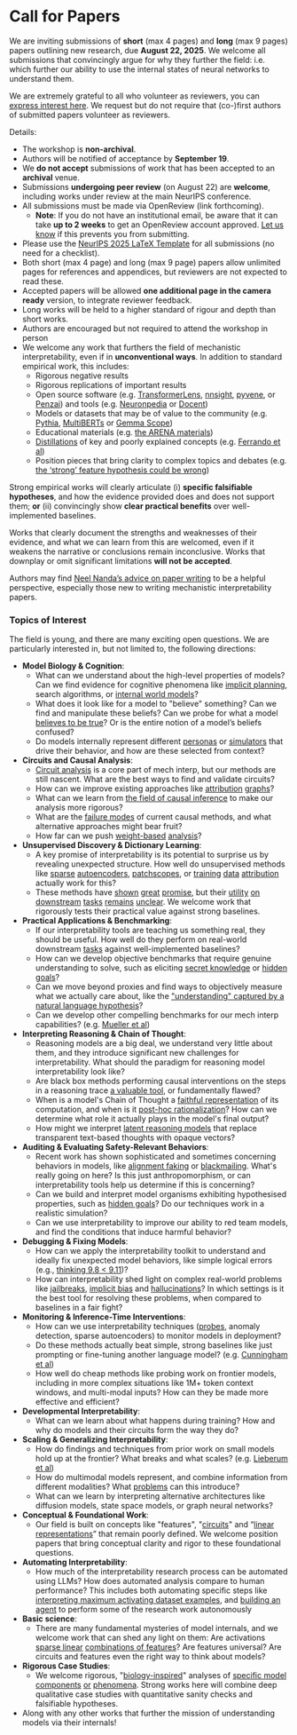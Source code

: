 # Call for Papers
We are inviting submissions of **short** (max 4 pages) and **long** (max 9 pages) papers outlining new research, due **August 22, 2025**. We welcome all submissions that convincingly argue for why they further the field: i.e. which further our ability to use the internal states of neural networks to understand them. 

We are extremely grateful to all who volunteer as reviewers, you can [express interest here](https://www.google.com/url?q=https://docs.google.com/forms/d/e/1FAIpQLSdiw1SJllzoTz_nqzDTzTOGb9DV3W_truQyh-WvYj_QGIi7Mg/viewform?usp%3Ddialog&sa=D&source=editors&ust=1752559881573480&usg=AOvVaw0kiKfM5VRAD_wRHRl9gzQH). We request but do not require that (co-)first authors of submitted papers volunteer as reviewers. 

Details: 
* The workshop is **non-archival**.
* Authors will be notified of acceptance by **September 19**.
* We **do not accept** submissions of work that has been accepted to an **archival** venue.
* Submissions **undergoing peer review** (on August 22) are **welcome**, including works under review at the main NeurIPS conference.
* All submissions must be made via OpenReview (link forthcoming).
  * **Note**: If you do not have an institutional email, be aware that it can take **up to 2 weeks** to get an OpenReview account approved. [Let us know](mailto:neurips2025@mechinterpworkshop.com) if this prevents you from submitting.
* Please use the [NeurIPS 2025 LaTeX Template](https://www.google.com/url?q=https://media.neurips.cc/Conferences/NeurIPS2025/Styles.zip&sa=D&source=editors&ust=1752559881575392&usg=AOvVaw3XPZNihBTrXMQAp-McvaYY) for all submissions (no need for a checklist).
* Both short (max 4 page) and long (max 9 page) papers allow unlimited pages for references and appendices, but reviewers are not expected to read these.
* Accepted papers will be allowed **one additional page in the camera ready** version, to integrate reviewer feedback.
* Long works will be held to a higher standard of rigour and depth than short works.
* Authors are encouraged but not required to attend the workshop in person
* We welcome any work that furthers the field of mechanistic interpretability, even if in **unconventional ways**. In addition to standard empirical work, this includes:
  * Rigorous negative results
  * Rigorous replications of important results
  * Open source software (e.g. [TransformerLens](https://www.google.com/url?q=https://github.com/neelnanda-io/TransformerLens&sa=D&source=editors&ust=1752559881577146&usg=AOvVaw11ogmLkWMDx5qZUd2TYUBv), [nnsight](https://www.google.com/url?q=https://github.com/ndif-team/nnsight&sa=D&source=editors&ust=1752559881577258&usg=AOvVaw1X7WFn5AgpR0ztAANBgjLg), [pyvene](https://www.google.com/url?q=https://github.com/stanfordnlp/pyvene/tree/main/pyvene/models/mlp&sa=D&source=editors&ust=1752559881577374&usg=AOvVaw1Zjq_YxpAwtAiIKU75YzRP), or [Penzai](https://www.google.com/url?q=https://github.com/google-deepmind/penzai&sa=D&source=editors&ust=1752559881577492&usg=AOvVaw3ok4qTlEuG8ckq1VU7Z-eZ)) and tools (e.g. [Neuronpedia](https://www.google.com/url?q=http://neuronpedia.org&sa=D&source=editors&ust=1752559881577607&usg=AOvVaw15LMWsS065gQJoZ7sEVurZ) or [Docent](https://www.google.com/url?q=https://transluce.org/introducing-docent&sa=D&source=editors&ust=1752559881577735&usg=AOvVaw3WlB_NUXbRyHxuBDbGnSa1))
  * Models or datasets that may be of value to the community (e.g. [Pythia](https://www.google.com/url?q=https://arxiv.org/abs/2304.01373&sa=D&source=editors&ust=1752559881577964&usg=AOvVaw2kgSZNuhasvkbJPfpt1YKD), [MultiBERTs](https://www.google.com/url?q=https://arxiv.org/abs/2106.16163&sa=D&source=editors&ust=1752559881578063&usg=AOvVaw1IcR_Wfb865aOH6VpPhnnO) or [Gemma Scope](https://www.google.com/url?q=https://arxiv.org/abs/2408.05147&sa=D&source=editors&ust=1752559881578168&usg=AOvVaw2Bo0isgxkS6bk2CrVIhpD-))
  * Educational materials (e.g. [the ARENA materials](https://www.google.com/url?q=https://arena3-chapter1-transformer-interp.streamlit.app/&sa=D&source=editors&ust=1752559881578386&usg=AOvVaw1FQ9QJB45IwKo0kHfD-xY7))
  * [Distillations](https://www.google.com/url?q=https://distill.pub/2017/research-debt/&sa=D&source=editors&ust=1752559881578528&usg=AOvVaw11jErOagqaX1_noKutbdaB) of key and poorly explained concepts (e.g. [Ferrando et al](https://www.google.com/url?q=https://arxiv.org/abs/2405.00208&sa=D&source=editors&ust=1752559881578711&usg=AOvVaw3DLWJI-rfM3Q8Ta_4LuXxB))
  * Position pieces that bring clarity to complex topics and debates (e.g. [the ‘strong’ feature hypothesis could be wrong](https://www.google.com/url?q=https://www.alignmentforum.org/posts/tojtPCCRpKLSHBdpn/the-strong-feature-hypothesis-could-be-wrong&sa=D&source=editors&ust=1752559881579080&usg=AOvVaw3wr8i9kwsPJEuS21Shc5ua))

Strong empirical works will clearly articulate (i) **specific falsifiable hypotheses**, and how the evidence provided does and does not support them; **or** (ii) convincingly show **clear practical benefits** over well-implemented baselines. 

Works that clearly document the strengths and weaknesses of their evidence, and what we can learn from this are welcomed, even if it weakens the narrative or conclusions remain inconclusive. Works that downplay or omit significant limitations **will not be accepted**. 

Authors may find [Neel Nanda’s advice on paper writing](https://www.google.com/url?q=https://www.alignmentforum.org/posts/eJGptPbbFPZGLpjsp/highly-opinionated-advice-on-how-to-write-ml-papers&sa=D&source=editors&ust=1752559881580456&usg=AOvVaw2K4wjvZbdxa5xNcxRA43eE) to be a helpful perspective, especially those new to writing mechanistic interpretability papers. 
### Topics of Interest
The field is young, and there are many exciting open questions. We are particularly interested in, but not limited to, the following directions: 
* **Model Biology & Cognition**:
  * What can we understand about the high-level properties of models? Can we find evidence for cognitive phenomena like [implicit planning](https://www.google.com/url?q=https://transformer-circuits.pub/2025/attribution-graphs/biology.html%23dives-poems&sa=D&source=editors&ust=1752559881581384&usg=AOvVaw1NDnu7W736PleKj_NLDYmG), search algorithms, or [internal world models](https://www.google.com/url?q=https://arxiv.org/abs/2210.13382&sa=D&source=editors&ust=1752559881581531&usg=AOvVaw0AYD8Ys-36pU-kJ007Nilt)?
  * What does it look like for a model to "believe" something? Can we find and manipulate these beliefs? Can we probe for what a model [believes to be true](https://www.google.com/url?q=https://arxiv.org/abs/2310.06824&sa=D&source=editors&ust=1752559881581843&usg=AOvVaw0QQBoagxwm7aCpO1FSR9F6)? Or is the entire notion of a model’s beliefs confused?
  * Do models internally represent different [personas](https://www.google.com/url?q=https://arxiv.org/abs/2406.12094&sa=D&source=editors&ust=1752559881582101&usg=AOvVaw0WxPpmJuSH7Va6CLZ6LRde) or [simulators](https://www.google.com/url?q=https://www.nature.com/articles/s41586-023-06647-8&sa=D&source=editors&ust=1752559881582223&usg=AOvVaw2ynZ0WvzcOuX3jB2Uyesgy) that drive their behavior, and how are these selected from context?
* **Circuits and Causal Analysis**:
  * [Circuit analysis](https://www.google.com/url?q=https://distill.pub/2020/circuits/zoom-in/&sa=D&source=editors&ust=1752559881582560&usg=AOvVaw3RrLB67uCK2XOkjt7a-FvU) is a core part of mech interp, but our methods are still nascent. What are the best ways to find and validate circuits?
  * How can we improve existing approaches like [attribution](https://www.google.com/url?q=https://arxiv.org/abs/2406.11944&sa=D&source=editors&ust=1752559881583016&usg=AOvVaw3KCccp40X6YRFXkFGZFh6v) [graphs](https://www.google.com/url?q=https://transformer-circuits.pub/2025/attribution-graphs/methods.html&sa=D&source=editors&ust=1752559881583177&usg=AOvVaw3qaJ-iWB-FRggkL7Knisb0)?
  * What can we learn from [the field of causal inference](https://www.google.com/url?q=https://arxiv.org/abs/2407.04690&sa=D&source=editors&ust=1752559881583395&usg=AOvVaw0SQzbjVrT2mWFWwBfyj04g) to make our analysis more rigorous?
  * What are the [failure modes](https://www.google.com/url?q=https://arxiv.org/abs/2307.15771&sa=D&source=editors&ust=1752559881583680&usg=AOvVaw0Xr0DdwzvbWi-qhY3zMP_b) of current causal methods, and what alternative approaches might bear fruit?
  * How far can we push [weight-based](https://www.google.com/url?q=https://arxiv.org/abs/2301.05217&sa=D&source=editors&ust=1752559881584008&usg=AOvVaw0XBXX-LwY2lyFXXe_756P-) [analysis](https://www.google.com/url?q=https://arxiv.org/abs/2410.08417&sa=D&source=editors&ust=1752559881584110&usg=AOvVaw1IbPIXftz5km0KP4z6NwmO)?
* **Unsupervised Discovery & Dictionary Learning**:
  * A key promise of interpretability is its potential to surprise us by revealing unexpected structure. How well do unsupervised methods like [sparse](https://www.google.com/url?q=https://arxiv.org/abs/2103.15949&sa=D&source=editors&ust=1752559881584770&usg=AOvVaw33ls9wEhAcMtu6G8J3kgib) [autoencoders](https://www.google.com/url?q=https://transformer-circuits.pub/2023/monosemantic-features&sa=D&source=editors&ust=1752559881584943&usg=AOvVaw3k4p9LKd8x2ShnLNoha3bS), [patch](https://www.google.com/url?q=https://arxiv.org/abs/2401.06102&sa=D&source=editors&ust=1752559881585055&usg=AOvVaw2JDbJq0OTiO7OyTty0tRg1)[scopes](https://www.google.com/url?q=https://arxiv.org/abs/2403.10949v2&sa=D&source=editors&ust=1752559881585125&usg=AOvVaw3Ddfkm_brJqtoY5EyDQQkA), or [training](https://www.google.com/url?q=https://proceedings.mlr.press/v70/koh17a?ref%3Dhttps://githubhelp.com&sa=D&source=editors&ust=1752559881585272&usg=AOvVaw0I4MxDztol2soOcYj6y4ZZ) [data](https://www.google.com/url?q=https://arxiv.org/abs/2308.03296&sa=D&source=editors&ust=1752559881585378&usg=AOvVaw09b22hv9u-_KbGtmWCYcEz) [attribution](https://www.google.com/url?q=https://arxiv.org/abs/2205.11482&sa=D&source=editors&ust=1752559881585480&usg=AOvVaw0VWRFJiGFjOvOrdgJzqMXR) actually work for this?
  * These methods have [shown](https://www.google.com/url?q=https://transformer-circuits.pub/2024/scaling-monosemanticity/index.html&sa=D&source=editors&ust=1752559881585715&usg=AOvVaw06fLHsau6PUYf9DyR8-nin) [great](https://www.google.com/url?q=https://transformer-circuits.pub/2025/attribution-graphs/biology.html&sa=D&source=editors&ust=1752559881585836&usg=AOvVaw2MZVq27pWYqr71jGTtawXt) [promise](https://www.google.com/url?q=https://arxiv.org/abs/2503.10965&sa=D&source=editors&ust=1752559881585945&usg=AOvVaw11gFkmtVI4ESD1mtTOrwZT), but their [utility](https://www.google.com/url?q=https://arxiv.org/abs/2502.16681&sa=D&source=editors&ust=1752559881586050&usg=AOvVaw1zayVDzuhVDna7LYUkA7_O) [on](https://www.google.com/url?q=https://www.tilderesearch.com/blog/sieve&sa=D&source=editors&ust=1752559881586161&usg=AOvVaw04OiccJ0Lg8GnzurfwYot7) [downstream](https://www.google.com/url?q=https://arxiv.org/abs/2501.17148&sa=D&source=editors&ust=1752559881586270&usg=AOvVaw2_rdJ-Q15jIJN3MxxK3cEm) [tasks](https://www.google.com/url?q=https://transformer-circuits.pub/2024/features-as-classifiers/index.html&sa=D&source=editors&ust=1752559881586388&usg=AOvVaw000e9ypVZEmQ1C212Eu2o7) [remains](https://www.google.com/url?q=https://arxiv.org/abs/2502.04382&sa=D&source=editors&ust=1752559881586484&usg=AOvVaw1gpdkXZHk6gWyl1-ODkTUB) [unclear](https://www.google.com/url?q=https://www.alignmentforum.org/posts/4uXCAJNuPKtKBsi28/negative-results-for-saes-on-downstream-tasks&sa=D&source=editors&ust=1752559881586642&usg=AOvVaw39wC2-6VncyeKdOKNC75cH). We welcome work that rigorously tests their practical value against strong baselines.
* **Practical Applications & Benchmarking**:
  * If our interpretability tools are teaching us something real, they should be useful. How well do they perform on real-world downstream [tasks](https://www.google.com/url?q=https://www.lesswrong.com/posts/wGRnzCFcowRCrpX4Y/downstream-applications-as-validation-of-interpretability&sa=D&source=editors&ust=1752559881587272&usg=AOvVaw0pvoCIAuYmg4d8Q-LZHJ5K) against well-implemented baselines?
  * How can we develop objective benchmarks that require genuine understanding to solve, such as eliciting [secret knowledge](https://www.google.com/url?q=https://arxiv.org/abs/2505.14352&sa=D&source=editors&ust=1752559881587608&usg=AOvVaw0As33DhO3eYRFZKeDFi6vF) or [hidden goals](https://www.google.com/url?q=https://arxiv.org/abs/2503.10965&sa=D&source=editors&ust=1752559881587711&usg=AOvVaw0BKfq36DHE_nWi3wqq2p5F)?
  * Can we move beyond proxies and find ways to objectively measure what we actually care about, like the ["understanding" captured by a natural language hypothesis](https://www.google.com/url?q=https://arxiv.org/abs/2502.04382&sa=D&source=editors&ust=1752559881588121&usg=AOvVaw3Ez4YE0QXEBqij13oRdEVZ)?
  * Can we develop other compelling benchmarks for our mech interp capabilities? (e.g. [Mueller et al](https://www.google.com/url?q=https://arxiv.org/abs/2504.13151&sa=D&source=editors&ust=1752559881588380&usg=AOvVaw3VwQiKGaHLHVG8k-l-308Y))
* **Interpreting Reasoning & Chain of Thought**:
  * Reasoning models are a big deal, we understand very little about them, and they introduce significant new challenges for interpretability. What should the paradigm for reasoning model interpretability look like?
  * Are black box methods performing causal interventions on the steps in a reasoning trace [a valuable tool](https://www.google.com/url?q=https://arxiv.org/abs/2506.19143&sa=D&source=editors&ust=1752559881589480&usg=AOvVaw2K2bWsaXNMlLl5gd8qIO0i), or fundamentally flawed?
  * When is a model's Chain of Thought a [faithful representation](https://www.google.com/url?q=https://arxiv.org/abs/2305.04388&sa=D&source=editors&ust=1752559881589835&usg=AOvVaw2Oezuvrrew1CxrcNSkQDVD) of its computation, and when is it [post-hoc rationalization](https://www.google.com/url?q=https://arxiv.org/abs/2503.08679&sa=D&source=editors&ust=1752559881590066&usg=AOvVaw3Qq6UpmgGKtFxYA32MCEJh)? How can we determine what role it actually plays in the model's final output?
  * How might we interpret [latent reasoning models](https://www.google.com/url?q=https://arxiv.org/abs/2412.06769&sa=D&source=editors&ust=1752559881590501&usg=AOvVaw2-sb1R0nBmu0EiPOBgZzy8) that replace transparent text-based thoughts with opaque vectors?
* **Auditing & Evaluating Safety-Relevant Behaviors**:
  * Recent work has shown sophisticated and sometimes concerning behaviors in models, like [alignment faking](https://www.google.com/url?q=https://arxiv.org/abs/2412.14093&sa=D&source=editors&ust=1752559881591031&usg=AOvVaw1w_KhEdHSLx_9saVkmZwDz) or [blackmailing](https://www.google.com/url?q=https://www.anthropic.com/research/agentic-misalignment&sa=D&source=editors&ust=1752559881591226&usg=AOvVaw1ZDtggog5-Hosj3crUQVEC). What's really going on here? Is this just anthropomorphism, or can interpretability tools help us determine if this is concerning?
  * Can we build and interpret model organisms exhibiting hypothesised properties, such as [hidden goals](https://www.google.com/url?q=https://arxiv.org/abs/2503.10965&sa=D&source=editors&ust=1752559881591714&usg=AOvVaw3XXK_SBkaT-mMfhijTc2QF)? Do our techniques work in a realistic simulation?
  * Can we use interpretability to improve our ability to red team models, and find the conditions that induce harmful behavior?
* **Debugging & Fixing Models**:
  * How can we apply the interpretability toolkit to understand and ideally fix unexpected model behaviors, like simple logical errors (e.g., [thinking 9.8 < 9.11](https://www.google.com/url?q=https://transluce.org/observability-interface&sa=D&source=editors&ust=1752559881592572&usg=AOvVaw38NJOIGbRnpEEBu25TKcoV))?
  * How can interpretability shed light on complex real-world problems like [jailbreaks](https://www.google.com/url?q=https://transformer-circuits.pub/2025/attribution-graphs/biology.html%23dives-jailbreak&sa=D&source=editors&ust=1752559881592975&usg=AOvVaw0SPHJV4zttyyhSchmLeAKx), [implicit bias](https://www.google.com/url?q=https://arxiv.org/abs/2506.10922&sa=D&source=editors&ust=1752559881593127&usg=AOvVaw2PV1C__jxW5jvF1zjyHCN3) and [hallucinations](https://www.google.com/url?q=https://arxiv.org/abs/2411.14257&sa=D&source=editors&ust=1752559881593299&usg=AOvVaw1EPIOM0cEo2S_RCefnx6tt)? In which settings is it the best tool for resolving these problems, when compared to baselines in a fair fight?
* **Monitoring & Inference-Time Interventions**:
  * How can we use interpretability techniques ([probes](https://www.google.com/url?q=https://arxiv.org/abs/2102.12452&sa=D&source=editors&ust=1752559881593846&usg=AOvVaw0ftQb_9lSMfMglyqGGvVij), anomaly detection, sparse autoencoders) to monitor models in deployment?
  * Do these methods actually beat simple, strong baselines like just prompting or fine-tuning another language model? (e.g. [Cunningham et al](https://www.google.com/url?q=https://alignment.anthropic.com/2025/cheap-monitors/&sa=D&source=editors&ust=1752559881594422&usg=AOvVaw1rvOR_VS6q8Cl5eUxDoZIE))
  * How well do cheap methods like probing work on frontier models, including in more complex situations like 1M+ token context windows, and multi-modal inputs? How can they be made more effective and efficient?
* **Developmental Interpretability**:
  * What can we learn about what happens during training? How and why do models and their circuits form the way they do?
* **Scaling & Generalizing Interpretability**:
  * How do findings and techniques from prior work on small models hold up at the frontier? What breaks and what scales? (e.g. [Lieberum et al](https://www.google.com/url?q=https://arxiv.org/abs/2307.09458&sa=D&source=editors&ust=1752559881595827&usg=AOvVaw0WI7KYM6vTgD94JVzaDtxJ))
  * How do multimodal models represent, and combine information from different modalities? What [problems](https://www.google.com/url?q=https://openreview.net/pdf?id%3DVUhRdZp8ke&sa=D&source=editors&ust=1752559881596178&usg=AOvVaw1RuAPUPhtyCbBCFBMqkXNp) can this introduce?
  * What can we learn by interpreting alternative architectures like diffusion models, state space models, or graph neural networks?
* **Conceptual & Foundational Work**:
  * Our field is built on concepts like "features", "[circuits](https://www.google.com/url?q=https://distill.pub/2020/circuits/zoom-in/&sa=D&source=editors&ust=1752559881596850&usg=AOvVaw3Tij6qcY3-lm0ZD4PtBkz6)" and “[linear representations](https://www.google.com/url?q=https://transformer-circuits.pub/2024/july-update/index.html%23linear-representations&sa=D&source=editors&ust=1752559881597028&usg=AOvVaw1Ir_Ftt5yIEOGAFA1rbeDR)” that remain poorly defined. We welcome position papers that bring conceptual clarity and rigor to these foundational questions.
* **Automating Interpretability**:
  * How much of the interpretability research process can be automated using LLMs? How does automated analysis compare to human performance? This includes both automating specific steps like [interpreting maximum activating dataset examples](https://www.google.com/url?q=https://openaipublic.blob.core.windows.net/neuron-explainer/paper/index.html&sa=D&source=editors&ust=1752559881597881&usg=AOvVaw21kQa3f-qQOhjk5hKGa9Im), and [building an agent](https://www.google.com/url?q=https://arxiv.org/abs/2404.14394&sa=D&source=editors&ust=1752559881598007&usg=AOvVaw1nr0OE7v3aFHXneQBsxsJm) to perform some of the research work autonomously
* **Basic science**:
  * There are many fundamental mysteries of model internals, and we welcome work that can shed any light on them: Are activations [sparse linear](https://www.google.com/url?q=https://arxiv.org/abs/1601.03764&sa=D&source=editors&ust=1752559881598563&usg=AOvVaw3Z4rYjMZ_pMD-vAPBEojjP) [combinations of features](https://www.google.com/url?q=https://transformer-circuits.pub/2022/toy_model/index.html&sa=D&source=editors&ust=1752559881598702&usg=AOvVaw2eYp_W8u-sRHskUutH9DIY)? Are features universal? Are circuits and features even the right way to think about models?
* **Rigorous Case Studies**:
  * We welcome rigorous, "[biology-inspired](https://www.google.com/url?q=https://distill.pub/2020/circuits/curve-circuits/&sa=D&source=editors&ust=1752559881599300&usg=AOvVaw2IyEwHpyFCEdb1YMDwFX9u)" analyses of [specific model](https://www.google.com/url?q=https://arxiv.org/abs/2310.04625&sa=D&source=editors&ust=1752559881599454&usg=AOvVaw1Kdy8OP_3Ao0luA3wp0YjC) [components](https://www.google.com/url?q=https://transformer-circuits.pub/2024/scaling-monosemanticity/index.html&sa=D&source=editors&ust=1752559881599586&usg=AOvVaw1qlu8Cd2I4SC5zqEVltfv3) [or](https://www.google.com/url?q=https://arxiv.org/abs/2305.01610&sa=D&source=editors&ust=1752559881599683&usg=AOvVaw0FC2r8A7GiOihPom3RJcjO) [phenomena](https://www.google.com/url?q=https://arxiv.org/abs/2306.09346&sa=D&source=editors&ust=1752559881599814&usg=AOvVaw2Nzhw44_cl9TE1zAfvlmGa). Strong works here will combine deep qualitative case studies with quantitative sanity checks and falsifiable hypotheses.
* Along with any other works that further the mission of understanding models via their internals!